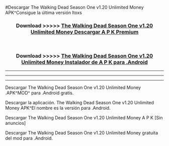 #Descargar The Walking Dead Season One v1.20 Unlimited Money  APK^Consigue la última versión ltoxs



<div align="center">
<h3>Download >>>>> <a href="https://es-sites.web.app/?es= The Walking Dead Season One v1.20 Unlimited Money ">The Walking Dead Season One v1.20 Unlimited Money  Descargar A P K Premium</a></h3><br>

<h3>Download >>>>> <a href="https://es-sites.web.app/?es= The Walking Dead Season One v1.20 Unlimited Money ">The Walking Dead Season One v1.20 Unlimited Money  Instalador de A P K para .Android</a></h3>
</div>


----------------------------------------------------------

----------------------------------------------------------

----------------------------------------------------------

Descargar The Walking Dead Season One v1.20 Unlimited Money  .APK^MOD^ para .Android gratis.

Descargar la aplicación. The Walking Dead Season One v1.20 Unlimited Money  APK^El nombre es la versión para .Android.

Descargar The Walking Dead Season One v1.20 Unlimited Money  A P K [Sin anuncios]

Descargar The Walking Dead Season One v1.20 Unlimited Money  gratuita del mod para .Android.